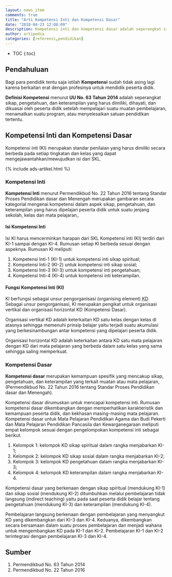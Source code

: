 ```yaml
---
layout: news_item
comments: true
title: "Arti Kompetensi Inti dan Kompetensi Dasar"
date: "2018-04-23 12:08:09"
description: Kompetensi inti dan kompetensi dasar adalah seperangkat sikap, pengetahuan, dan keterampilan yang harus dimiliki, dihayati, dan dikuasai oleh peserta didik pada kelas dan satuan pendidikan tertentu.
author: artipedia
categories: [referensi,pendidikan]
---
```

* TOC
{:toc}

## Pendahuluan
Bagi para pendidik tentu saja istilah **Kompetensi** sudah tidak asing lagi karena berkaitan erat dengan profesinya untuk mendidik peserta didik. 

**Definisi Kompetensi** menurut **UU No. 63 Tahun 2014** adalah seperangkat sikap, pengetahuan, dan keterampilan yang harus dimiliki, dihayati, dan dikuasai oleh peserta didik setelah mempelajari suatu muatan pembelajaran, menamatkan suatu program, atau menyelesaikan satuan pendidikan tertentu.

## Kompetensi Inti dan Kompetensi Dasar
Kompetensi inti (KI) merupakan standar penilaian yang harus dimiliki secara berbeda pada setiap tingkatan dan kelas yang dapat mengejawantahkan/mewujudkan isi dari SKL. 

{% include ads-artikel.html %}

### Kompetensi Inti
**Kompetensi Inti** menurut Permendikbud No. 22 Tahun 2016 tentang Standar Proses Pendidikan dasar dan Menengah merupakan gambaran secara kategorial mengenai kompetensi dalam aspek sikap, pengetahuan, dan keterampilan yang harus dipelajari peserta didik untuk suatu jenjang sekolah, kelas dan mata pelajaran,.

#### Isi Kompetensi Inti
Isi KI harus mencerminkan harapan dari SKL Kompetensi inti (KI) terdiri dari KI-1 sampai dengan KI-4. Rumusan setiap KI berbeda sesuai dengan aspeknya. Rumusan KI meliputi:
1. Kompetensi Inti-1 (KI-1) untuk kompetensi inti sikap spiritual;
2. Kompetensi Inti-2 (KI-2) untuk kompetensi inti sikap sosial;
3. Kompetensi Inti-3 (KI-3) untuk kompetensi inti pengetahuan;
4. Kompetensi Inti-4 (KI-4) untuk kompetensi inti keterampilan.

#### Fungsi Kompetensi Inti (KI)
KI berfungsi sebagai unsur pengorganisasi (organising element) <acronym title="Kompetensi Dasar">KD</acronym>. Sebagai unsur pengorganisasi, KI merupakan pengikat untuk organisasi vertikal dan organisasi horizontal KD (Kompetensi Dasar). 

Organisasi vertikal KD adalah keterkaitan KD satu kelas dengan kelas di atasnya sehingga memenuhi prinsip belajar yaitu terjadi suatu akumulasi yang berkesinambungan antar kompetensi yang dipelajari peserta didik. 

Organisasi horizontal KD adalah keterkaitan antara KD satu mata pelajaran dengan KD dari mata pelajaran yang berbeda dalam satu kelas yang sama sehingga saling memperkuat.
### Kompetensi Dasar
**Kompetensi dasar** merupakan kemampuan spesifik yang mencakup sikap, pengetahuan, dan keterampilan yang terkait muatan atau mata pelajaran, (Permendikbud No. 22 Tahun 2016 tentang Standar Proses Pendidikan dasar dan Menengah).

Kompetensi dasar dirumuskan untuk mencapai kompetensi inti. Rumusan kompetensi dasar dikembangkan dengan memperhatikan karakteristik dan kemampuan peserta didik, dan kekhasan masing-masing mata pelajaran. Kompetensi dasar untuk Mata Pelajaran Pendidikan Agama dan Budi Pekerti dan Mata Pelajaran Pendidikan Pancasila dan Kewarganegaraan meliputi empat kelompok sesuai dengan pengelompokan kompetensi inti sebagai berikut.
1. Kelompok 1: kelompok KD sikap spiritual dalam rangka menjabarkan KI-1;
2. Kelompok 2: kelompok KD sikap sosial dalam rangka menjabarkan KI-2;
3. Kelompok 3: kelompok KD pengetahuan dalam rangka menjabarkan KI-3;
4. Kelompok 4: kelompok KD keterampilan dalam rangka menjabarkan KI-4.

Kompetensi dasar yang berkenaan dengan sikap spiritual (mendukung KI-1) dan sikap sosial (mendukung KI-2) ditumbuhkan melalui pembelajaran tidak langsung (indirect teaching) yaitu pada saat peserta didik belajar tentang pengetahuan (mendukung KI-3) dan keterampilan (mendukung KI-4). 

Pembelajaran langsung berkenaan dengan pembelajaran yang menyangkut KD yang dikembangkan dari KI-3 dan KI-4. Keduanya, dikembangkan secara bersamaan dalam suatu proses pembelajaran dan menjadi wahana untuk mengembangkan KD pada KI-1 dan KI-2. Pembelajaran KI-1 dan KI-2 terintegrasi dengan pembelajaran KI-3 dan KI-4.

## Sumber
1. Permendikbud No. 63 Tahun 2014
2. Permendikbud No. 22 Tahun 2016
